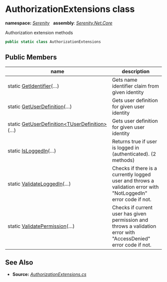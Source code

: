 # AuthorizationExtensions class
**namespace:** *[Serenity](../README.md#serenity-namespace)*   **assembly**: *[Serenity.Net.Core](../README.md)*

Authorization extension methods

```csharp
public static class AuthorizationExtensions
```

## Public Members

| name | description |
| --- | --- |
| static [GetIdentifier](AuthorizationExtensions/GetIdentifier.md)(…) | Gets name identifier claim from given identity |
| static [GetUserDefinition](AuthorizationExtensions/GetUserDefinition.md)(…) | Gets user definition for given user identity |
| static [GetUserDefinition&lt;TUserDefinition&gt;](AuthorizationExtensions/GetUserDefinition.md)(…) | Gets user definition for given user identity |
| static [IsLoggedIn](AuthorizationExtensions/IsLoggedIn.md)(…) | Returns true if user is logged in (authenticated). (2 methods) |
| static [ValidateLoggedIn](AuthorizationExtensions/ValidateLoggedIn.md)(…) | Checks if there is a currently logged user and throws a validation error with "NotLoggedIn" error code if not. |
| static [ValidatePermission](AuthorizationExtensions/ValidatePermission.md)(…) | Checks if current user has given permission and throws a validation error with "AccessDenied" error code if not. |

## See Also

* **Source:** *[AuthorizationExtensions.cs](https://github.com/serenity-is/Serenity/blob/master/src/Serenity.Net.Core/Authorization/AuthorizationExtensions.cs)*